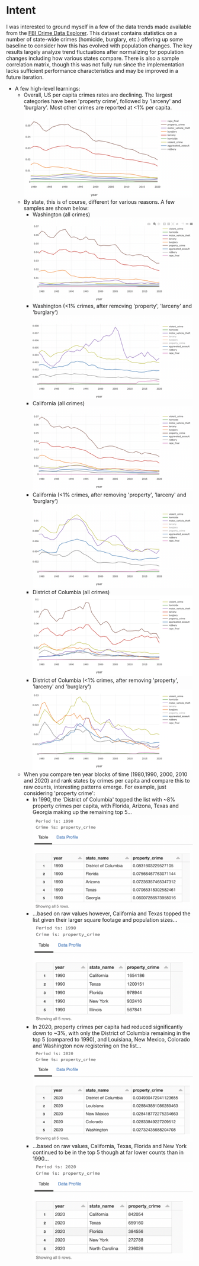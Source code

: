 # Intent
I was interested to ground myself in a few of the data trends made available from the [FBI Crime Data
Explorer](https://crime-data-explorer.app.cloud.gov/pages/downloads). This dataset contains statistics on a
number of state-wide crimes (homicide, burglary, etc.) offering up some baseline to consider how this has
evolved with population changes. The key results largely analyze trend fluctuations after normalizing for
population changes including how various states compare. There is also a sample correlation matrix, though
this was not fully run since the implementation lacks sufficient performance characteristics and may be
improved in a future iteration.

- A few high-level learnings:
	- Overall, US per capita crimes rates are declining. The largest categories have been 'property
	  crime', followed by 'larceny' and 'burglary'. Most other crimes are reported at <1% per capita.
	  ![logo](./imgs/total_all_crimes.png)
	- By state, this is of course, different for various reasons. A few samples are shown below:
		- Washington (all crimes)
		  ![logo](./imgs/washington_all_crimes.png)
		- Washington (<1% crimes, after removing 'property', 'larceny' and 'burglary')
		  ![logo](./imgs/washington_smaller_crimes.png)
		- California (all crimes)
		  ![logo](./imgs/california_all_crimes.png)
		- California (<1% crimes, after removing 'property', 'larceny' and 'burglary')
		  ![logo](./imgs/california_smaller_crimes.png)
		- District of Columbia (all crimes)
		  ![logo](./imgs/district_columbia_all_crimes.png)
		- District of Columbia (<1% crimes, after removing 'property', 'larceny' and 'burglary')
		  ![logo](./imgs/district_columbia_smaller_crimes.png)
	- When you compare ten year blocks of time (1980,1990, 2000, 2010 and 2020) and rank states by crimes
	  per capita and compare this to raw counts, interesting patterns emerge. For example, just considering
	  'property crime':
		- In 1990, the 'District of Columbia' topped the list with ~8% property crimes per capita,
		  with Florida, Arizona, Texas and Georgia making up the remaining top 5...
		  ![logo](./imgs/1990_property_crime_normalized.png)
	  	- ...based on raw values however, California and Texas topped the list given their larger
		  square footage and population sizes...
		  ![logo](./imgs/1990_property_crime_raw.png)
		- In 2020, property crimes per capita had reduced significantly down to ~3%, with only the
		  District of Columbia remaining in the top 5 (compared to 1990), and Louisiana, New Mexico,
		  Colorado and Washington now registering on the list...
		  ![logo](./imgs/2020_property_crime_normalized.png)
	  	- ...based on raw values, California, Texas, Florida and New York continued to be in the top 5
		  though at far lower counts than in 1990...
		  ![logo](./imgs/2020_property_crime_raw.png)
